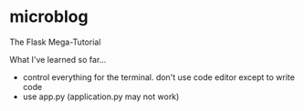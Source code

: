 # microblog
The Flask Mega-Tutorial

What I've learned so far...
- control everything for the terminal.  don't use code editor except to write code
- use app.py (application.py may not work)
